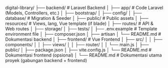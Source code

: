 digital-library/
├── backend/                  # Laravel Backend
│   ├── app/                  # Code Laravel (Models, Controllers, etc.)
│   ├── bootstrap/
│   ├── config/
│   ├── database/             # Migration & Seeder
│   ├── public/               # Public assets
│   ├── resources/            # Views, lang, Vue template (if blade)
│   ├── routes/               # API & Web routes
│   ├── storage/
│   ├── tests/
│   ├── .env.example          # Template environment file
│   ├── composer.json
│   ├── artisan
│   └── README.md             # Dokumentasi backend
│
├── frontend/                 # Vue Frontend
│   ├── src/
│   │   ├── components/
│   │   ├── views/
│   │   ├── router/
│   │   └── main.js
│   ├── public/
│   ├── package.json
│   ├── vite.config.js
│   └── README.md             # Dokumentasi frontend (opsional)
│
└── README.md                 # Dokumentasi utama proyek (gabungan backend + frontend)

